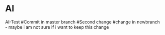 # AI
AI-Test
#Commit in master branch
#Second change 
#change in newbranch - maybe i am not sure if i want to keep this change 